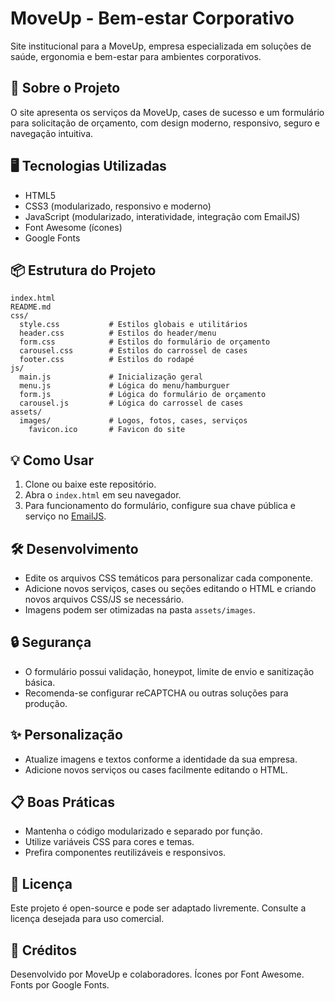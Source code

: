 # MoveUp - Bem-estar Corporativo

Site institucional para a MoveUp, empresa especializada em soluções de saúde, ergonomia e bem-estar para ambientes corporativos.

## 🚀 Sobre o Projeto
O site apresenta os serviços da MoveUp, cases de sucesso e um formulário para solicitação de orçamento, com design moderno, responsivo, seguro e navegação intuitiva.

## 🖥️ Tecnologias Utilizadas
- HTML5
- CSS3 (modularizado, responsivo e moderno)
- JavaScript (modularizado, interatividade, integração com EmailJS)
- Font Awesome (ícones)
- Google Fonts

## 📦 Estrutura do Projeto
```
index.html
README.md
css/
  style.css           # Estilos globais e utilitários
  header.css          # Estilos do header/menu
  form.css            # Estilos do formulário de orçamento
  carousel.css        # Estilos do carrossel de cases
  footer.css          # Estilos do rodapé
js/
  main.js             # Inicialização geral
  menu.js             # Lógica do menu/hamburguer
  form.js             # Lógica do formulário de orçamento
  carousel.js         # Lógica do carrossel de cases
assets/
  images/             # Logos, fotos, cases, serviços
    favicon.ico       # Favicon do site
```

## 💡 Como Usar
1. Clone ou baixe este repositório.
2. Abra o `index.html` em seu navegador.
3. Para funcionamento do formulário, configure sua chave pública e serviço no [EmailJS](https://www.emailjs.com/).

## 🛠️ Desenvolvimento
- Edite os arquivos CSS temáticos para personalizar cada componente.
- Adicione novos serviços, cases ou seções editando o HTML e criando novos arquivos CSS/JS se necessário.
- Imagens podem ser otimizadas na pasta `assets/images`.

## 🔒 Segurança
- O formulário possui validação, honeypot, limite de envio e sanitização básica.
- Recomenda-se configurar reCAPTCHA ou outras soluções para produção.

## ✨ Personalização
- Atualize imagens e textos conforme a identidade da sua empresa.
- Adicione novos serviços ou cases facilmente editando o HTML.

## 📋 Boas Práticas
- Mantenha o código modularizado e separado por função.
- Utilize variáveis CSS para cores e temas.
- Prefira componentes reutilizáveis e responsivos.

## 📄 Licença
Este projeto é open-source e pode ser adaptado livremente. Consulte a licença desejada para uso comercial.

## 🙏 Créditos
Desenvolvido por MoveUp e colaboradores. Ícones por Font Awesome. Fonts por Google Fonts.